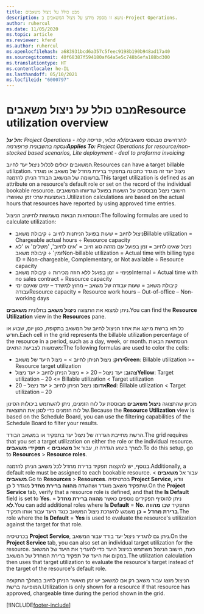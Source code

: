 ```yaml
---
title: מבט כולל על ניצול משאבים
description: נושא זו מספק מידע על ניצול המשאבים ב-Project Operations.
author: ruhercul
ms.date: 11/05/2020
ms.topic: article
ms.reviewer: kfend
ms.author: ruhercul
ms.openlocfilehash: a683931bcd6a357c5feec9198b190b948ad17a40
ms.sourcegitcommit: 40f68387f594180af64a5e5c748b6efa188bd300
ms.translationtype: HT
ms.contentlocale: he-IL
ms.lasthandoff: 05/10/2021
ms.locfileid: "6000797"
---
```

# <a name="resource-utilization-overview"></a><span data-ttu-id="0c21f-103">מבט כולל על ניצול משאבים</span><span class="sxs-lookup"><span data-stu-id="0c21f-103">Resource utilization overview</span></span>

<span data-ttu-id="0c21f-104">_**חל על:** Project Operations לתרחישים מבוססי משאבים/לא מלאי, פריסה קלה - עסקה בחשבונית פרופורמה_</span><span class="sxs-lookup"><span data-stu-id="0c21f-104">_**Applies To:** Project Operations for resource/non-stocked based scenarios, Lite deployment - deal to proforma invoicing_</span></span>

<span data-ttu-id="0c21f-105">המשאבים יכולים לכלול ניצול יעד לחיוב.</span><span class="sxs-lookup"><span data-stu-id="0c21f-105">Resources can have a target billable utilization.</span></span> <span data-ttu-id="0c21f-106">ניצול יעד זה מוגדר כתכונה בתפקיד ברירת מחדל של משאב או מוגדר ברשומה של המשאב הבודד הניתן להזמנה.</span><span class="sxs-lookup"><span data-stu-id="0c21f-106">This target utilization is defined as an attribute on a resource's default role or set on the record of the individual bookable resource.</span></span> <span data-ttu-id="0c21f-107">חישובי ניצול מבוססים על השעות בפועל שדיווחו המשאבים באמצעות ערכי זמן שאושרו.</span><span class="sxs-lookup"><span data-stu-id="0c21f-107">Utilization calculations are based on the actual hours that resources have reported by using approved time entries.</span></span>

<span data-ttu-id="0c21f-108">הנוסחאות הבאות משמשות לחישוב הניצול:</span><span class="sxs-lookup"><span data-stu-id="0c21f-108">The following formulas are used to calculate utilization:</span></span>

  - <span data-ttu-id="0c21f-109">ניצול לחיוב = שעות בפועל הניתנות לחיוב ÷ קיבולת משאב</span><span class="sxs-lookup"><span data-stu-id="0c21f-109">Billable utilization = Chargeable actual hours ÷ Resource capacity</span></span>
  - <span data-ttu-id="0c21f-110">ניצול שאינו לחיוב = זמן בפועל עם מזהה סוג חיוב = 'אינו לחיוב', 'משלים' או 'לא זמין' ÷ קיבולת משאב</span><span class="sxs-lookup"><span data-stu-id="0c21f-110">Non-billable utilization = Actual time with billing type ID = Non-chargeable, Complementary, or Not available ÷ Resource capacity</span></span>
  - <span data-ttu-id="0c21f-111">פנימי = זמן בפועל ללא חוזה מכירות ÷ קיבולת משאב</span><span class="sxs-lookup"><span data-stu-id="0c21f-111">Internal = Actual time with no sales contract ÷ Resource capacity</span></span>
  - <span data-ttu-id="0c21f-112">קיבולת משאב = שעות עבודה של משאב – מחוץ למשרד – ימים שאינם ימי עבודה</span><span class="sxs-lookup"><span data-stu-id="0c21f-112">Resource capacity = Resource work hours – Out-of-office – Non-working days</span></span>

<span data-ttu-id="0c21f-113">ניתן למצוא את התצוגה **ניצול משאב** בחלונית **משאבים**.</span><span class="sxs-lookup"><span data-stu-id="0c21f-113">You can find the **Resource Utilization** view in the **Resources** pane.</span></span>

<span data-ttu-id="0c21f-114">כל תא ברשת מייצג את אחוז הניצול לחיוב של המשאב בתקופה, כגון יום, שבוע או חודש.</span><span class="sxs-lookup"><span data-stu-id="0c21f-114">Each cell in the grid represents the billable utilization percentage of the resource in a period, such as a day, week, or month.</span></span> <span data-ttu-id="0c21f-115">הנוסחאות הבאות משמשות לצביעת התאים:</span><span class="sxs-lookup"><span data-stu-id="0c21f-115">The following formulas are used to color the cells:</span></span>

  - <span data-ttu-id="0c21f-116">**ירוק**: ניצול הניתן לחיוב > = ניצול היעד של משאב</span><span class="sxs-lookup"><span data-stu-id="0c21f-116">**Green**: Billable utilization >= Resource target utilization</span></span>
  - <span data-ttu-id="0c21f-117">**צהוב**: יעד ניצול – 20 < = ניצול הניתן לחיוב < יעד ניצול</span><span class="sxs-lookup"><span data-stu-id="0c21f-117">**Yellow**: Target utilization – 20 <= Billable utilization < Target utilization</span></span>
  - <span data-ttu-id="0c21f-118">**אדום**: ניצול הניתן לחיוב < יעד ניצול – 20</span><span class="sxs-lookup"><span data-stu-id="0c21f-118">**Red**: Billable utilization < Target utilization – 20</span></span>

<span data-ttu-id="0c21f-119">מכיוון שהתצוגה **ניצול משאבים** מבוססת על לוח הזמנים, ניתן להשתמש ביכולות הסינון של לוח הזמנים כדי לסנן את התוצאות.</span><span class="sxs-lookup"><span data-stu-id="0c21f-119">Because the **Resource Utilization** view is based on the Schedule Board, you can use the filtering capabilities of the Schedule Board to filter your results.</span></span>

<span data-ttu-id="0c21f-120">הרשת מחייבת הגדרה של ניצול יעד בתפקיד או במשאב הבודד.</span><span class="sxs-lookup"><span data-stu-id="0c21f-120">The grid requires that you set a target utilization on either the role or the individual resource.</span></span> <span data-ttu-id="0c21f-121">לצורך ביצוע הגדרה זו, עבור אל **משאבים** > **תפקידי משאבים**.</span><span class="sxs-lookup"><span data-stu-id="0c21f-121">To do this setup, go to **Resources** > **Resource roles**.</span></span>

<span data-ttu-id="0c21f-122">בנוסף, יש להקצות תפקיד ברירת מחדל לכל משאב הניתן להזמנה.</span><span class="sxs-lookup"><span data-stu-id="0c21f-122">Additionally, a default role must be assigned to each bookable resource.</span></span> <span data-ttu-id="0c21f-123">עבור אל **משאבים** > **משאבים**.</span><span class="sxs-lookup"><span data-stu-id="0c21f-123">Go to **Resources** > **Resources**.</span></span> <span data-ttu-id="0c21f-124">בכרטיסיה **Project Service**, וודא שתפקיד משאב מוגדר ושהשדה **מהווה ברירת מחדל** מוגדר ל **כן**.</span><span class="sxs-lookup"><span data-stu-id="0c21f-124">On the **Project Service** tab, verify that a resource role is defined, and that the **Is Default** field is set to **Yes**.</span></span> <span data-ttu-id="0c21f-125">ניתן להוסיף תפקידים נוספים כאשר **מהווה ברירת מחדל** = **לא**.</span><span class="sxs-lookup"><span data-stu-id="0c21f-125">You can add additional roles where **Is Default** = **No**.</span></span> <span data-ttu-id="0c21f-126">התפקיד שבו **מהווה ברירת מחדל** = **כן** משמש להערכת ניצול המשאב כנגד היעד עבור אותו תפקיד.</span><span class="sxs-lookup"><span data-stu-id="0c21f-126">The role where the **Is Default** = **Yes** is used to evaluate the resource's utilization against the target for that role.</span></span>

<span data-ttu-id="0c21f-127">בכרטיסיה **Project Service**, ניתן גם להגדיר ניצול יעד בודד עבור המשאב.</span><span class="sxs-lookup"><span data-stu-id="0c21f-127">On the **Project Service** tab, you can also set an individual target utilization for the resource.</span></span> <span data-ttu-id="0c21f-128">כעת, חישוב הניצול משתמש בניצול היעד כדי להעריך את היעד של המשאב במקום את היעד של תפקיד ברירת המחדל של המשאב.</span><span class="sxs-lookup"><span data-stu-id="0c21f-128">The utilization calculation then uses that target utilization to evaluate the resource's target instead of the target of the resource's default role.</span></span>

<span data-ttu-id="0c21f-129">הניצול מוצג עבור משאב רק אם למשאב יש זמן מאושר הניתן לחיוב במהלך התקופה המופיעה ברשת.</span><span class="sxs-lookup"><span data-stu-id="0c21f-129">Utilization is only shown for a resource if that resource has approved, chargeable time during the period shown in the grid.</span></span>


[!INCLUDE[footer-include](../includes/footer-banner.md)]